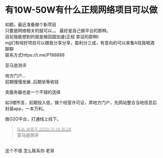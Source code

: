 # 有10W-50W有什么正规网络项目可以做


如题，最近准备做个新项目<br />
只要是网络相关的就可以，。 最好是自己做平台的那种。<br />
目前我能想到的就是做回国加速(正规 拿证的那种)<br />
mjj们有啥好项目可以跟我分享分享，盈利分三成，有意向的可以来鲁A找我喝酒聊聊<br />
联系方式https://t.me/P188888

亚马逊测评

地方门户...<br />
前期慢慢发展..后期坐等收钱

卖服务器也是一个不错的选择

如3楼所言，前期投入低，搞个经营许可证，弄地方门户，先网站整合当地信息后封装app，一本万利。

做O2O平台，打通线上线下。

<div class="quote"><blockquote><font size="2"><a href="https://www.hostloc.com/forum.php?mod=redirect&amp;goto=findpost&amp;pid=9453650&amp;ptid=766659" target="_blank"><font color="#999999">队长 发表于 2020-11-14 16:28</font></a></font><br />
亚马逊测评</blockquote></div><br />
这个不错 怎么联系你 老哥
